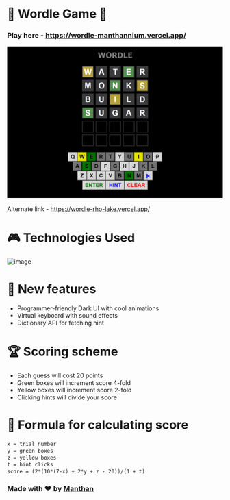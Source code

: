 # 🎲 Wordle Game 🎲 
### Play here - https://wordle-manthannium.vercel.app/
![game](https://github.com/Manthannium/wordle/blob/main/images/gamesnap.png)

Alternate link - https://wordle-rho-lake.vercel.app/ 

# 🎮 Technologies Used
![image](https://user-images.githubusercontent.com/82395430/206865895-5a45d318-8114-4dee-b335-13892f4c5712.png)

# 💎 New features
- Programmer-friendly Dark UI with cool animations
- Virtual keyboard with sound effects
- Dictionary API for fetching hint

# 🏆 Scoring scheme
- Each guess will cost 20 points
- Green boxes will increment score 4-fold
- Yellow boxes will increment score 2-fold
- Clicking hints will divide your score

# 🎯 Formula for calculating score
```
x = trial number
y = green boxes
z = yellow boxes
t = hint clicks
score = (2*(10*(7-x) + 2*y + z - 20))/(1 + t)
```

### Made with ♥️ by [Manthan](https://github.com/Manthannium)
